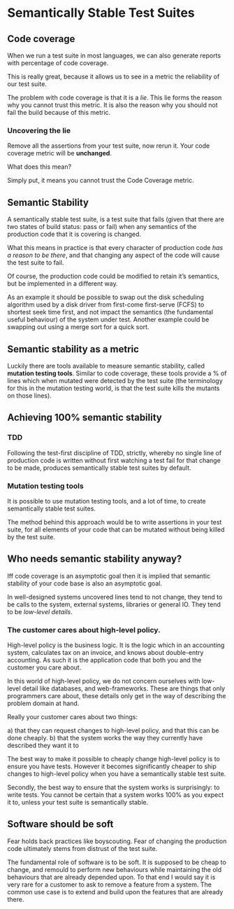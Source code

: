# Semantically Stable Test Suites

## Code coverage

When we run a test suite in most languages, we can also generate reports with percentage of code coverage.

This is really great, because it allows us to see in a metric the reliability of our test suite.

The problem with code coverage is that it is a *lie*. This lie forms the reason why you cannot trust this metric. It is also the reason why you should not fail the build because of this metric.

### Uncovering the lie

Remove all the assertions from your test suite, now rerun it. Your code coverage metric will be **unchanged**.

What does this mean?

Simply put, it means you cannot trust the Code Coverage metric.

##  Semantic Stability

A semantically stable test suite, is a test suite that fails (given that there are two states of build status: pass or fail) when any semantics of the production code that it is covering is changed.

What this means in practice is that every character of production code *has a reason to be there*, and that changing any aspect of the code will cause the test suite to fail.

Of course, the production code could be modified to retain it’s semantics, but be implemented in a different way. 

As an example it should be possible to swap out the disk scheduling algorithm used by a disk driver from first-come first-serve (FCFS) to shortest seek time first, and not impact the semantics (the fundamental useful behaviour) of the system under test. Another example could be swapping out using a merge sort for a quick sort.

## Semantic stability as a metric

Luckily there are tools available to measure semantic stability, called **mutation testing tools**. Similar to code coverage, these tools provide a % of lines which when mutated were detected by the test suite (the terminology for this in the mutation testing world, is that the test suite kills the mutants on those lines).

## Achieving 100% semantic stability

### TDD

Following the test-first discipline of TDD, strictly, whereby no single line of production code is written without first watching a test fail for that change to be made, produces semantically stable test suites by default.

### Mutation testing tools

It is possible to use mutation testing tools, and a lot of time, to create semantically stable test suites. 

The method behind this approach would be to write assertions in your test suite, for all elements of your code that can be mutated without being killed by the test suite.

## Who needs semantic stability anyway?

Iff code coverage is an asymptotic goal then it is implied that semantic stability of your code base is also an asymptotic goal.

In well-designed systems uncovered lines tend to not change, they tend to be calls to the system, external systems, libraries or general IO. They tend to be *low-level details*.

### The customer cares about high-level policy.

High-level policy is the business logic. It is the logic which in an accounting system, calculates tax on an invoice, and knows about double-entry accounting. As such it is the application code that both you and the customer you care about. 

In this world of high-level policy, we do not concern ourselves with low-level detail like databases, and web-frameworks. These are things that only programmers care about, these details only get in the way of describing the problem domain at hand.

Really your customer cares about two things: 

a) that they can request changes to high-level policy, and that this can be done cheaply.
b) that the system works the way they currently have described they want it to

The best way to make it possible to cheaply change high-level policy is to ensure you have tests. However it becomes significantly cheaper to ship changes to high-level policy when you have a semantically stable test suite.

Secondly, the best way to ensure that the system works is surprisingly: to write tests. You cannot be certain that a system works 100% as you expect it to, unless your test suite is semantically stable. 

## Software should be soft

Fear holds back practices like boyscouting. Fear of changing the production code ultimately stems from distrust of the test suite. 

The fundamental role of software is to be soft. It is supposed to be cheap to change, and remould to perform new behaviours while maintaining the old behaviours that are already depended upon. To that end I would say it is very rare for a customer to ask to remove a feature from a system. The common use case is to extend and build upon the features that are already there.





















